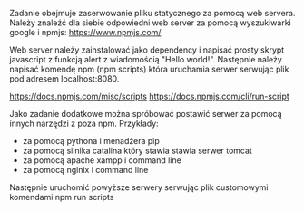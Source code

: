 Zadanie obejmuje zaserwowanie pliku statycznego za pomocą web servera. Należy
znaleźć dla siebie odpowiedni web server za pomocą wyszukiwarki google i npmjs:
https://www.npmjs.com/

Web server należy zainstalować jako dependency i napisać prosty skrypt javascript
z funkcją alert z wiadomością "Hello world!". Następnie należy napisać komendę
npm (npm scripts) która uruchamia serwer serwując plik pod adresem localhost:8080.

https://docs.npmjs.com/misc/scripts
https://docs.npmjs.com/cli/run-script

Jako zadanie dodatkowe można spróbować postawić serwer za pomocą innych narzędzi
z poza npm. Przykłady:
- za pomocą pythona i menadżera pip
- za pomocą silnika catalina który stawia stawia serwer tomcat
- za pomocą apache xampp i command line
- za pomocą nginix i command line

Następnie uruchomić powyższe serwery serwując plik customowymi komendami npm run scripts